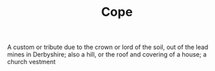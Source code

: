 ---
title: Cope
letter: C
permalink: "/definitions/bld-cope.html"
body: A custom or tribute due to the crown or lord of the soil, out of the lead mines
  in Derbyshire; also a hill, or the roof and covering of a house; a church vestment
published_at: '2018-07-07'
source: Black's Law Dictionary 2nd Ed (1910)
layout: post
---